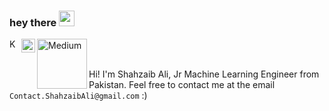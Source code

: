 ### hey there <img src="https://media.giphy.com/media/hvRJCLFzcasrR4ia7z/giphy.gif" width="25px">

<div class="icons">
  <a href="https://kaggle.com/iamshahzaibali">
    <img align="left" alt="Kaggle" width="16px" src="[assets/kaggle-brands.svg](https://raw.githubusercontent.com/kozistr/kozistr/b8cded88db809959a553ac4ab03058c98a11a01d/assets/kaggle-brands.svg)" />
  </a>
  <a href="https://www.linkedin.com/in/realshahzaibali/">
    <img align="left" alt="LinkedIN" width="22px" src="https://raw.githubusercontent.com/peterthehan/peterthehan/master/assets/linkedin.svg" />
  </a>
  <a href="https://medium.com/@shahzaibalidev">
    <img align="left" alt="Medium" width="80" src="https://github.com/melanieshi0120/melanieshi0120/blob/master/medium.ico" />
  </a>
  <br />
</div>

<br />

Hi! I'm Shahzaib Ali, Jr Machine Learning Engineer from Pakistan. 
Feel free to contact me at the email `Contact.ShahzaibAli@gmail.com` :)


